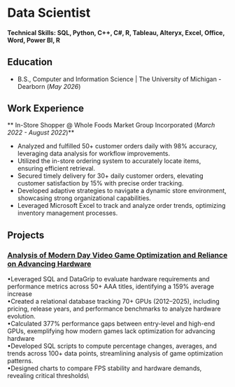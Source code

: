 # Data Scientist

#### Technical Skills: SQL, Python, C++, C#, R, Tableau, Alteryx, Excel, Office, Word, Power BI, R

## Education
- B.S., Computer and Information Science | The University of Michigan - Dearborn (_May 2026_)								       		

## Work Experience
** In-Store Shopper @ Whole Foods Market Group Incorporated (_March 2022 - August 2022_)**
- Analyzed and fulfilled 50+ customer orders daily with 98% accuracy, leveraging data analysis for
workflow improvements.
- Utilized the in-store ordering system to accurately locate items, ensuring efficient retrieval.
- Secured timely delivery for 30+ daily customer orders, elevating customer satisfaction by 15% with
precise order tracking.
- Developed adaptive strategies to navigate a dynamic store environment, showcasing strong
organizational capabilities.
- Leveraged Microsoft Excel to track and analyze order trends, optimizing inventory management
processes.

## Projects

### [Analysis of Modern Day Video Game Optimization and Reliance on Advancing Hardware](https://www.mdpi.com/1424-8220/22/11/4240)

•Leveraged SQL and DataGrip to evaluate hardware requirements and performance metrics across 50+ AAA titles, identifying a 159% average increase\
•Created a relational database tracking 70+ GPUs (2012–2025), including pricing, release years, and performance benchmarks to analyze hardware evolution.\
•Calculated 377% performance gaps between entry-level and high-end GPUs, exemplifying how modern games lack optimization for advancing hardware\
•Developed SQL scripts to compute percentage changes, averages, and trends across 100+ data points, streamlining analysis of game optimization patterns.\
•Designed charts to compare FPS stability and hardware demands, revealing critical thresholds\
